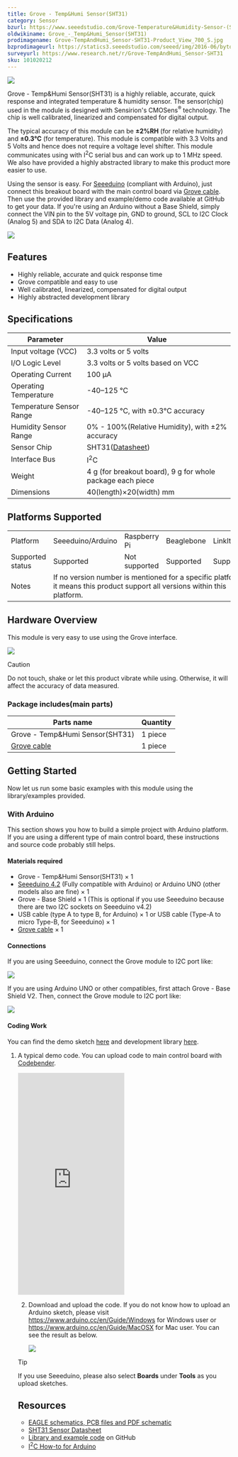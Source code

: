 ```yaml
---
title: Grove - Temp&Humi Sensor(SHT31)
category: Sensor
bzurl: https://www.seeedstudio.com/Grove-Temperature&Humidity-Sensor-(SHT31)-p-2655.html
oldwikiname: Grove_-_Temp&Humi_Sensor(SHT31)
prodimagename: Grove-TempAndHumi_Sensor-SHT31-Product_View_700_S.jpg
bzprodimageurl: https://statics3.seeedstudio.com/seeed/img/2016-06/bytoMkAMziVhHKidWvUshZYm.jpg
surveyurl: https://www.research.net/r/Grove-TempAndHumi_Sensor-SHT31
sku: 101020212
---
```


![](/assets/Grove-TempAndHumi_Sensor-SHT31/img/Grove-TempAndHumi_Sensor-SHT31-Product_View_700_S.jpg)

Grove - Temp&Humi Sensor(SHT31) is a highly reliable, accurate, quick response and integrated temperature & humidity sensor. The sensor(chip) used in the module is designed with Sensirion's CMOSens<sup>®</sup> technology. The chip is well calibrated, linearized and compensated for digital output.

The typical accuracy of this module can be **±2%RH** (for relative humidity) and **±0.3°C** (for temperature). This module is compatible with 3.3 Volts and 5 Volts and hence does not require a voltage level shifter. This module communicates using with I<sup>2</sup>C serial bus and can work up to 1 MHz speed. We also have provided a highly abstracted library to make this product more easier to use.

Using the sensor is easy. For [Seeeduino](http://www.seeedstudio.com/depot/Seeeduino-V42-p-2517.html?cPath=6_7) (compliant with Arduino), just connect this breakout board with the main control board via [Grove cable](http://www.seeedstudio.com/depot/Grove-Universal-4-Pin-Buckled-5cm-Cable-5-PCs-Pack-p-925.html?cPath=98_106_57). Then use the provided library and example/demo code available at GitHub to get your data. If you're using an Arduino without a Base Shield, simply connect the VIN pin to the 5V voltage pin, GND to ground, SCL to I2C Clock (Analog 5) and SDA to I2C Data (Analog 4).


[![](/assets/common/Get_One_Now_Banner.png)](http://www.seeedstudio.com/depot/Grove-TemperatureHumidity-Sensor-SHT31-p-2655.html)

Features
--------

-   Highly reliable, accurate and quick response time
-   Grove compatible and easy to use
-   Well calibrated, linearized, compensated for digital output
-   Highly abstracted development library

Specifications
--------------

| Parameter                | Value                                                                                                        |
|--------------------------|--------------------------------------------------------------------------------------------------------------|
| Input voltage (VCC)      | 3.3 volts or 5 volts                                                                                         |
| I/O Logic Level          | 3.3 volts or 5 volts based on VCC                                                                            |
| Operating Current        | 100 μA                                                                                                       |
| Operating Temperature    | -40–125 ℃                                                                                                                                                                                                                                                                         |
| Temperature Sensor Range | -40–125 ℃, with ±0.3°C accuracy                                                                              |
| Humidity Sensor Range    | 0% - 100%(Relative Humidity), with ±2% accuracy                                                              |
| Sensor Chip              | SHT31([Datasheet](/assets/Grove-TempAndHumi_Sensor-SHT31/res/Grove-TempAndHumi_Sensor-SHT31-Datasheets.zip)) |
| Interface Bus            | I<sup>2</sup>C                                                                                               |
| Weight                   | 4 g (for breakout board), 9 g for whole package each piece                                                   |
| Dimensions               | 40(length)×20(width) mm                                                                                      |

Platforms Supported
-------------------

<table>
<tr>
<td>
Platform
</td>
<td>
Seeeduino/Arduino
</td>
<td>
Raspberry Pi
</td>
<td>
Beaglebone
</td>
<td>
LinkIt ONE
</td>
</tr>
<tr>
<td>
Supported status
</td>
<td>
Supported
</td>
<td>
Not supported
</td>
<td>
Supported
</td>
<td>
Supported
</td>
</tr>
<tr>
<td>
Notes
</td>
<td colspan="5">
If no version number is mentioned for a specific platform, it means this product support all versions within this platform.
</td>
</tr>
</table>

Hardware Overview
-----------------

This module is very easy to use using the Grove interface.

![](/assets/Grove-TempAndHumi_Sensor-SHT31/img/Grove-TempAndHumi_Sensor-SHT31-components_1200_s.jpg)

<div class="admonition caution">
<p class="admonition-title">Caution</p>
Do not touch, shake or let this product vibrate while using. Otherwise, it will affect the accuracy of data measured.
</div>


### **Package includes**(main parts)

| Parts name                                                                                                                    | Quantity |
|-------------------------------------------------------------------------------------------------------------------------------|----------|
| Grove - Temp&Humi Sensor(SHT31)                                                                                               | 1 piece  |
| [Grove cable](http://www.seeedstudio.com/depot/Grove-Universal-4-Pin-Buckled-5cm-Cable-5-PCs-Pack-p-925.html?cPath=98_106_57) | 1 piece  |

Getting Started
---------------

Now let us run some basic examples with this module using the library/examples provided.

### With Arduino

This section shows you how to build a simple project with Arduino platform. If you are using a different type of main control board, these instructions and source code probably still helps.

#### Materials required

-   Grove - Temp&Humi Sensor(SHT31) × 1
-   [Seeeduino 4.2](http://www.seeedstudio.com/depot/Seeeduino-V42-p-2517.html) (Fully compatible with Arduino) or Arduino UNO (other models also are fine) × 1
-   Grove - Base Shield × 1 (This is optional if you use Seeeduino because there are two I2C sockets on Seeeduino v4.2)
-   USB cable (type A to type B, for Arduino) × 1 or USB cable (Type-A to micro Type-B, for Seeeduino) × 1
-   [Grove cable](http://www.seeedstudio.com/depot/Grove-Universal-4-Pin-Buckled-5cm-Cable-5-PCs-Pack-p-925.html?cPath=98_106_57) × 1

#### Connections

If you are using Seeeduino, connect the Grove module to I2C port like:

![](/assets/Grove-TempAndHumi_Sensor-SHT31/img/Grove-TempAndHumi_Sensor-SHT31-wiki_demo_on_seeeduino1200_s.jpg)

If you are using Arduino UNO or other compatibles, first attach Grove - Base Shield V2. Then, connect the Grove module to I2C port like:

![](/assets/Grove-TempAndHumi_Sensor-SHT31/img/Grove-TempAndHumi_Sensor-SHT31-wiki_demo_on_arduino1200_s.jpg)


#### Coding Work

You can find the demo sketch [here](https://github.com/Seeed-Studio/Grove_SHT31_Temp_Humi_Sensor/blob/master/example) and development library [here](https://github.com/Seeed-Studio/Grove_SHT31_Temp_Humi_Sensor).

1. A typical demo code. You can upload code to main control board with [Codebender](https://codebender.cc).

    <iframe frameborder="0" height="500" src="https://codebender.cc/embed/sketch:318318" width="50%">
</iframe>

2. Download and upload the code. If you do not know how to upload an Arduino sketch, please visit <https://www.arduino.cc/en/Guide/Windows> for Windows user or <https://www.arduino.cc/en/Guide/MacOSX> for Mac user. You can see the result as below.

    ![](/assets/Grove-TempAndHumi_Sensor-SHT31/img/Grove-TempAndHumi_Sensor-SHT31-Wiki_Demo_Result_600_S.jpg)

<div class="admonition tip">
<p class="admonition-title">Tip</p>
If you use Seeeduino, please also select <span style="font-weight:bold">Boards</span> under <span style="font-weight:bold">Tools</span> as you upload sketches.
</div>

Resources
---------

-   [EAGLE schematics, PCB files and PDF schematic](/assets/Grove-TempAndHumi_Sensor-SHT31/res/Grove-TempAndHumi_Sensor-SHT31-v1.0_Schematics.zip)
-   [SHT31 Sensor Datasheet](/assets/Grove-TempAndHumi_Sensor-SHT31/res/Grove-TempAndHumi_Sensor-SHT31-Datasheets.zip)
-   [Library and example code](https://github.com/Seeed-Studio/Grove_SHT31_Temp_Humi_Sensor) on GitHub
-   [I<sup>2</sup>C How-to for Arduino](https://www.arduino.cc/en/Reference/Wire)


<!-- This Markdown file was created from http://www.seeedstudio.com/wiki/Grove_-_Temp&Humi_Sensor(SHT31) -->
